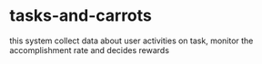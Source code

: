 # tasks-and-carrots
this system collect data about user activities on task, monitor the accomplishment rate and decides rewards
